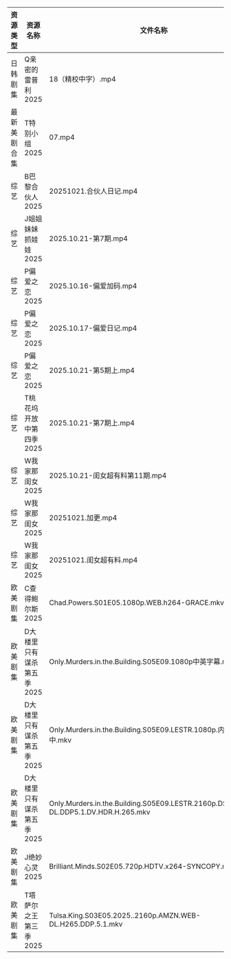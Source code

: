 | 资源类型   | 资源名称            | 文件名称                                                                                | 分享链接                                 | 更新时间                |
| ------ | --------------- | ----------------------------------------------------------------------------------- | ------------------------------------ | ------------------- |
| 日韩剧集   | Q亲密的雷普利2025     | 18（精校中字）.mp4                                                                        | https://pan.quark.cn/s/8cb9fd7634af  | 2025-10-21 12:24:20 |
| 最新美剧合集 | T特别小组2025       | 07.mp4                                                                              | https://www.alipan.com/s/YFYyfWPQ2Mf | 2025-10-21 00:04:17 |
| 综艺     | B巴黎合伙人2025      | 20251021.合伙人日记.mp4                                                                  | https://pan.quark.cn/s/4264ec5c7676  | 2025-10-21 16:29:00 |
| 综艺     | J姐姐妹妹抓娃娃2025    | 2025.10.21-第7期.mp4                                                                  | https://pan.quark.cn/s/1f1c2cfb3ccb  | 2025-10-21 12:30:26 |
| 综艺     | P偏爱之恋2025       | 2025.10.16-偏爱加码.mp4                                                                 | https://pan.quark.cn/s/2023e0def11e  | 2025-10-21 12:31:42 |
| 综艺     | P偏爱之恋2025       | 2025.10.17-偏爱日记.mp4                                                                 | https://pan.quark.cn/s/2023e0def11e  | 2025-10-21 12:31:45 |
| 综艺     | P偏爱之恋2025       | 2025.10.21-第5期上.mp4                                                                 | https://pan.quark.cn/s/2023e0def11e  | 2025-10-21 12:31:38 |
| 综艺     | T桃花坞开放中第四季2025  | 2025.10.21-第7期上.mp4                                                                 | https://pan.quark.cn/s/8b7ce4026740  | 2025-10-21 16:32:53 |
| 综艺     | W我家那闺女2025      | 2025.10.21-闺女超有料第11期.mp4                                                            | https://pan.quark.cn/s/382e9ca0c203  | 2025-10-21 12:33:05 |
| 综艺     | W我家那闺女2025      | 20251021.加更.mp4                                                                     | https://pan.quark.cn/s/382e9ca0c203  | 2025-10-21 16:33:13 |
| 综艺     | W我家那闺女2025      | 20251021.闺女超有料.mp4                                                                  | https://pan.quark.cn/s/382e9ca0c203  | 2025-10-21 16:33:10 |
| 欧美剧集   | C查得鲍尔斯2025      | Chad.Powers.S01E05.1080p.WEB.h264-GRACE.mkv                                         | https://pan.quark.cn/s/525cb8513b0e  | 2025-10-21 16:19:24 |
| 欧美剧集   | D大楼里只有谋杀第五季2025 | Only.Murders.in.the.Building.S05E09.1080p中英字幕.mp4                                   | https://pan.quark.cn/s/b69edc4a08ba  | 2025-10-21 12:19:43 |
| 欧美剧集   | D大楼里只有谋杀第五季2025 | Only.Murders.in.the.Building.S05E09.LESTR.1080p.内封官中.mkv                            | https://pan.quark.cn/s/b69edc4a08ba  | 2025-10-21 16:19:50 |
| 欧美剧集   | D大楼里只有谋杀第五季2025 | Only.Murders.in.the.Building.S05E09.LESTR.2160p.DSNP.WEB-DL.DDP5.1.DV.HDR.H.265.mkv | https://pan.quark.cn/s/b69edc4a08ba  | 2025-10-21 19:19:54 |
| 欧美剧集   | J绝妙心灵2025       | Brilliant.Minds.S02E05.720p.HDTV.x264-SYNCOPY.mkv                                   | https://pan.quark.cn/s/f6fca909cc0f  | 2025-10-21 16:22:02 |
| 欧美剧集   | T塔萨尔之王第三季2025   | Tulsa.King.S03E05.2025..2160p.AMZN.WEB-DL.H265.DDP.5.1.mkv                          | https://pan.quark.cn/s/cee11768a3f4  | 2025-10-21 12:25:31 |
